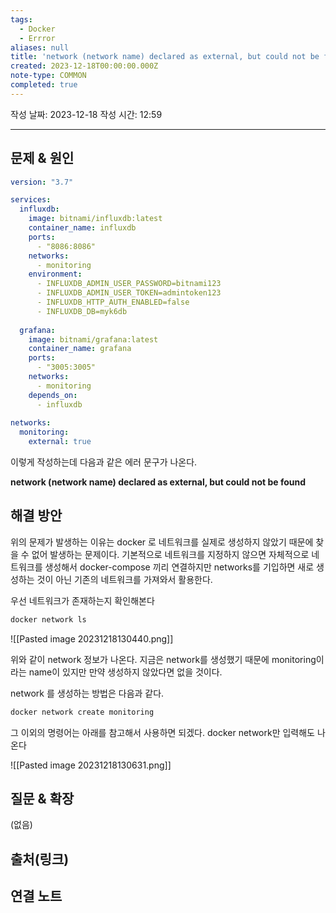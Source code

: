 ```yaml
---
tags:
  - Docker
  - Errror
aliases: null
title: 'network (network name) declared as external, but could not be found'
created: 2023-12-18T00:00:00.000Z
note-type: COMMON
completed: true
---
```

작성 날짜: 2023-12-18
작성 시간: 12:59


----

## 문제 & 원인
```yaml
version: "3.7"

services:
  influxdb:
    image: bitnami/influxdb:latest
    container_name: influxdb
    ports:
      - "8086:8086"
    networks:
      - monitoring
    environment:
      - INFLUXDB_ADMIN_USER_PASSWORD=bitnami123
      - INFLUXDB_ADMIN_USER_TOKEN=admintoken123
      - INFLUXDB_HTTP_AUTH_ENABLED=false
      - INFLUXDB_DB=myk6db
  
  grafana:
    image: bitnami/grafana:latest
    container_name: grafana
    ports:
      - "3005:3005"
    networks:
      - monitoring
    depends_on:
      - influxdb
  
networks:
  monitoring:
    external: true
```

이렇게 작성하는데 다음과 같은 에러 문구가 나온다.

**network (network name) declared as external, but could not be found**

## 해결 방안
위의 문제가 발생하는 이유는 docker 로 네트워크를 실제로 생성하지 않았기 때문에 찾을 수 없어 발생하는 문제이다. 기본적으로 네트워크를 지정하지 않으면 자체적으로 네트워크를 생성해서 docker-compose 끼리 연결하지만 networks를 기입하면 새로 생성하는 것이 아닌 기존의 네트워크를 가져와서 활용한다.

우선 네트워크가 존재하는지 확인해본다

```bash
docker network ls
```

![[Pasted image 20231218130440.png]]

위와 같이 network 정보가 나온다. 지금은 network를 생성했기 때문에 monitoring이라는 name이 있지만 만약 생성하지 않았다면 없을 것이다.

network 를 생성하는 방법은 다음과 같다.

```bash
docker network create monitoring
```

그 이외의 명령어는 아래를 참고해서 사용하면 되겠다. docker network만 입력해도 나온다

![[Pasted image 20231218130631.png]]
## 질문 & 확장

(없음)

## 출처(링크)


## 연결 노트
